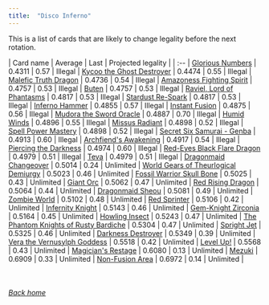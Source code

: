 ```yaml
---
title:  "Disco Inferno"
---
```


This is a list of cards that are likely to change legality before the next rotation.

| Card name | Average | Last | Projected legality |
| :-- |
[Glorious Numbers](https://db.ygoprodeck.com/card/?search=Glorious%20Numbers) | 0.4311 | 0.57 | Illegal |
[Kycoo the Ghost Destroyer](https://db.ygoprodeck.com/card/?search=Kycoo%20the%20Ghost%20Destroyer) | 0.4474 | 0.55 | Illegal |
[Malefic Truth Dragon](https://db.ygoprodeck.com/card/?search=Malefic%20Truth%20Dragon) | 0.4736 | 0.54 | Illegal |
[Amazoness Fighting Spirit](https://db.ygoprodeck.com/card/?search=Amazoness%20Fighting%20Spirit) | 0.4757 | 0.53 | Illegal |
[Buten](https://db.ygoprodeck.com/card/?search=Buten) | 0.4757 | 0.53 | Illegal |
[Raviel, Lord of Phantasms](https://db.ygoprodeck.com/card/?search=Raviel,%20Lord%20of%20Phantasms) | 0.4817 | 0.53 | Illegal |
[Stardust Re-Spark](https://db.ygoprodeck.com/card/?search=Stardust%20Re-Spark) | 0.4817 | 0.53 | Illegal |
[Inferno Hammer](https://db.ygoprodeck.com/card/?search=Inferno%20Hammer) | 0.4855 | 0.57 | Illegal |
[Instant Fusion](https://db.ygoprodeck.com/card/?search=Instant%20Fusion) | 0.4875 | 0.56 | Illegal |
[Mudora the Sword Oracle](https://db.ygoprodeck.com/card/?search=Mudora%20the%20Sword%20Oracle) | 0.4887 | 0.70 | Illegal |
[Humid Winds](https://db.ygoprodeck.com/card/?search=Humid%20Winds) | 0.4896 | 0.55 | Illegal |
[Missus Radiant](https://db.ygoprodeck.com/card/?search=Missus%20Radiant) | 0.4898 | 0.52 | Illegal |
[Spell Power Mastery](https://db.ygoprodeck.com/card/?search=Spell%20Power%20Mastery) | 0.4898 | 0.52 | Illegal |
[Secret Six Samurai - Genba](https://db.ygoprodeck.com/card/?search=Secret%20Six%20Samurai%20-%20Genba) | 0.4913 | 0.60 | Illegal |
[Archfiend's Awakening](https://db.ygoprodeck.com/card/?search=Archfiend's%20Awakening) | 0.4917 | 0.54 | Illegal |
[Piercing the Darkness](https://db.ygoprodeck.com/card/?search=Piercing%20the%20Darkness) | 0.4974 | 0.60 | Illegal |
[Red-Eyes Black Flare Dragon](https://db.ygoprodeck.com/card/?search=Red-Eyes%20Black%20Flare%20Dragon) | 0.4979 | 0.51 | Illegal |
[Teva](https://db.ygoprodeck.com/card/?search=Teva) | 0.4979 | 0.51 | Illegal |
[Dragonmaid Changeover](https://db.ygoprodeck.com/card/?search=Dragonmaid%20Changeover) | 0.5014 | 0.24 | Unlimited |
[World Gears of Theurlogical Demiurgy](https://db.ygoprodeck.com/card/?search=World%20Gears%20of%20Theurlogical%20Demiurgy) | 0.5023 | 0.46 | Unlimited |
[Fossil Warrior Skull Bone](https://db.ygoprodeck.com/card/?search=Fossil%20Warrior%20Skull%20Bone) | 0.5025 | 0.43 | Unlimited |
[Giant Orc](https://db.ygoprodeck.com/card/?search=Giant%20Orc) | 0.5062 | 0.47 | Unlimited |
[Red Rising Dragon](https://db.ygoprodeck.com/card/?search=Red%20Rising%20Dragon) | 0.5064 | 0.44 | Unlimited |
[Dragonmaid Sheou](https://db.ygoprodeck.com/card/?search=Dragonmaid%20Sheou) | 0.5081 | 0.49 | Unlimited |
[Zombie World](https://db.ygoprodeck.com/card/?search=Zombie%20World) | 0.5102 | 0.48 | Unlimited |
[Red Sprinter](https://db.ygoprodeck.com/card/?search=Red%20Sprinter) | 0.5106 | 0.42 | Unlimited |
[Infernity Knight](https://db.ygoprodeck.com/card/?search=Infernity%20Knight) | 0.5143 | 0.46 | Unlimited |
[Gem-Knight Zirconia](https://db.ygoprodeck.com/card/?search=Gem-Knight%20Zirconia) | 0.5164 | 0.45 | Unlimited |
[Howling Insect](https://db.ygoprodeck.com/card/?search=Howling%20Insect) | 0.5243 | 0.47 | Unlimited |
[The Phantom Knights of Rusty Bardiche](https://db.ygoprodeck.com/card/?search=The%20Phantom%20Knights%20of%20Rusty%20Bardiche) | 0.5304 | 0.47 | Unlimited |
[Spright Jet](https://db.ygoprodeck.com/card/?search=Spright%20Jet) | 0.5325 | 0.46 | Unlimited |
[Darkness Destroyer](https://db.ygoprodeck.com/card/?search=Darkness%20Destroyer) | 0.5349 | 0.39 | Unlimited |
[Vera the Vernusylph Goddess](https://db.ygoprodeck.com/card/?search=Vera%20the%20Vernusylph%20Goddess) | 0.5518 | 0.42 | Unlimited |
[Level Up!](https://db.ygoprodeck.com/card/?search=Level%20Up!) | 0.5568 | 0.43 | Unlimited |
[Magician's Restage](https://db.ygoprodeck.com/card/?search=Magician's%20Restage) | 0.6080 | 0.13 | Unlimited |
[Mezuki](https://db.ygoprodeck.com/card/?search=Mezuki) | 0.6909 | 0.33 | Unlimited |
[Non-Fusion Area](https://db.ygoprodeck.com/card/?search=Non-Fusion%20Area) | 0.6972 | 0.14 | Unlimited |

<br>

###### [Back home](index)